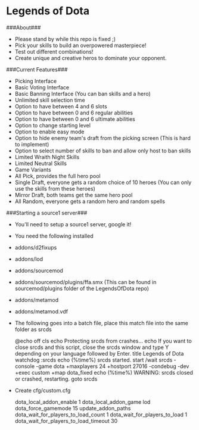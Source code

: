 Legends of Dota
=====

###About###
 - Please stand by while this repo is fixed ;)
 - Pick your skills to build an overpowered masterpiece!
 - Test out different combinations!
 - Create unique and creative heros to dominate your opponent.

###Current Features###
 - Picking Interface
 - Basic Voting Interface
 - Basic Banning Interface (You can ban skills and a hero)
 - Unlimited skill selection time
 - Option to have between 4 and 6 slots
 - Option to have between 0 and 6 regular abilities
 - Option to have between 0 and 6 ultimate abilities
 - Option to change starting level
 - Option to enable easy mode
 - Option to hide enemy team's draft from the picking screen (This is hard to implement)
 - Option to select number of skills to ban and allow only host to ban skills
 - Limited Wraith Night Skills
 - Limited Neutral Skills
 - Game Variants
  - All Pick, provides the full hero pool
  - Single Draft, everyone gets a random choice of 10 heroes (You can only use the skills from these heroes)
  - Mirror Draft, both teams get the same hero pool
  - All Random, everyone gets a random hero and random spells

###Starting a source1 server###
 - You'll need to setup a source1 server, google it!
 - You need the following installed
  - addons/d2fixups
  - addons/lod
  - addons/sourcemod
  - addons/sourcemod/plugins/ffa.smx (This can be found in sourcemod/plugins folder of the LegendsOfDota repo)
  - addons/metamod
  - addons/metamod.vdf
 - The following goes into a batch file, place this match file into the same folder as srcds


    @echo off
    cls
    echo Protecting srcds from crashes...
    echo If you want to close srcds and this script, close the srcds window and type Y depending on your language followed by Enter.
    title Legends of Dota watchdog
    :srcds
    echo (%time%) srcds started.
    start /wait srcds -console -game dota +maxplayers 24 +hostport 27016 -condebug -dev +exec custom +map dota_fixed
    echo (%time%) WARNING: srcds closed or crashed, restarting.
    goto srcds

 - Create cfg/custom.cfg


    dota_local_addon_enable 1
    dota_local_addon_game lod
    dota_force_gamemode 15
    update_addon_paths
    dota_wait_for_players_to_load_count 1
    dota_wait_for_players_to_load 1
    dota_wait_for_players_to_load_timeout 30
